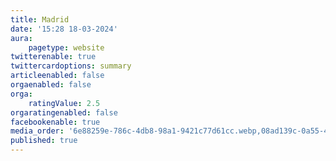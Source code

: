 ```yaml
---
title: Madrid
date: '15:28 18-03-2024'
aura:
    pagetype: website
twitterenable: true
twittercardoptions: summary
articleenabled: false
orgaenabled: false
orga:
    ratingValue: 2.5
orgaratingenabled: false
facebookenable: true
media_order: '6e88259e-786c-4db8-98a1-9421c77d61cc.webp,08ad139c-0a55-4b11-be13-68e251fcfd8e.webp,AAME7724.webp,AANS3634.webp,ACCN3412.webp,adc69509-aca8-428d-9f43-fd92269a4d85 - copia.webp,ADVY3794.webp,AING7312.webp,AIOH3929.webp,ANDA5090.webp,APCG9865.webp,ASLH0857.webp,ASMK7929.webp,BGAU1219.webp,BIRN8528.webp,BLSL0386.webp,BXTN9525.webp,BZFC7745.webp,CAOE5871.webp,CBLD8828.webp,cc376ef1-6410-4c73-9ebc-0ef1ac5219cc.webp,CDBX0588.webp,CFUW3284.webp,CHEK6855.webp,CKGF3101.webp,CLPE3429.webp,CLVX9092.webp,CMEM8922.webp,CRIP5106.webp,CWQC4262.webp,DEKY2293.webp,DEQG1127.webp,DNAC3303.webp,DUKP8528.webp,DWCZ7544.webp,DXDD6818.webp,DZBM6921.webp,ENIG9514.webp,EPLC0439.webp,ERDJ0049.webp,ERYC9943.webp,EUDZ4531.webp,EVIG1641.webp,EWCB1504.webp,f816d049-b97d-4f78-8681-24de1d2fa14d - copia.webp,FBZH0792.webp,FCDO4034.webp,FCWC2198.webp,FDKI6804.webp,FDZT7524.webp,FIOM5919.webp,FSNC2078.webp,FZDK0703.webp,GAXR1835.webp,GEQA5702.webp,GMPP9058.webp,GNPO7005.webp,GRBF3712.webp,GSVL7205.webp,GTFA6843.webp,GTGH7701.webp,GYAN5129.webp,HBDC8137.webp,HFEW4590.webp,HLID1816.webp,HPDD4651.webp,HQLU6152.webp,IDDN2984.webp,IDTE7096.webp,IDYW7974.webp,IEAU9061.webp,IENO3856.webp,IIOG1099.webp,IJCZ7998.webp,IOGE3119.webp,IRFX2175.webp,IROG0933.webp,IVGY5821.webp,IXVM9654.webp,JEXG4201.webp,JEYK1986.webp,JGII9224.webp,JQOH6419.webp,JSGU3662.webp,JSUK6508.webp,JYGB2967.webp,JYPU5407.webp,KGEK8479.webp,LHXO5440.webp,LIKE2728.webp,LJUT0053.webp,LOLB7055.webp,LQHT8206.webp,LRWI1338.webp,LVTI5784.webp,LWOZ1137.webp,LWPI1865.webp,LXIL0616.webp,MCHU2520.webp,MXSR0226.webp,NACL7351.webp,NKHQ5381.webp,NSKQ4364.webp,NVPW7666.webp,OBHQ6823.webp,OBXQ9219.webp,OFSZ9064.webp,OHTC8920.webp,OOFX3318.webp,OOON8587.webp,OQLL5095.webp,OQYP7105.webp,PBTI8361.webp,PDHU4295.webp,PHUL6281.webp,PHYO6223.webp,PIFY6947.webp,PKYF9016.webp,PRCW3885.webp,PYLY6216.webp,QLTX1156.webp,QVVZ0538.webp,RMKY4795.webp,RPTU8567.webp,RPZR8183.webp,RZRP9104.webp,SCKI2720.webp,SGNI3301.webp,SQRG4026.webp,SWNO1069.webp,TAYE8500.webp,TEUH4523.webp,TINI0512.webp,ULFY8708.webp,UMJQ5569.webp,UOXN0511.webp,UQIQ9157.webp,USMY5605.webp,UUMZ4244.webp,UUOR3764.webp,UUXS0324.webp,VEUC1184.webp,VGEQ8645.webp,VNIU0589.webp,VQKF5694.webp,VREM5823.webp,VSFQ4488.webp,VSRB6155.webp,VUJE8177.webp,WCPY2832.webp,WFFK4417.webp,WHWJ6157.webp,WOHY7006.webp,WWUE8939.webp,WXKQ0425.webp,WXWZ9135.webp,XAJC8892.webp,XTNM9809.webp,XUFI5698.webp,YASM9884.webp,YIFC4174.webp'
published: true
---
```


